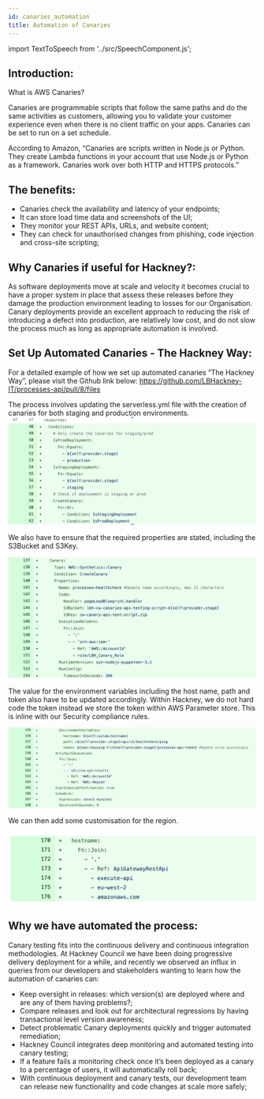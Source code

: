 ```yaml
---
id: canaries_automation
title: Automation of Canaries
---
```

import TextToSpeech from '../src/SpeechComponent.js';

<TextToSpeech>

## Introduction:

What is AWS Canaries?

Canaries are programmable scripts that follow the same paths and do the same activities as customers, allowing you to validate your customer experience even when there is no client traffic on your apps. Canaries can be set to run on a set schedule.

According to Amazon,  “Canaries are scripts written in Node.js or Python. They create Lambda functions in your account that use Node.js or Python as a framework. Canaries work over both HTTP and HTTPS protocols.”
## The benefits:

- Canaries check the availability and latency of your endpoints; 
- It can store load time data and screenshots of the UI;
- They monitor your REST APIs, URLs, and website content;
- They can check for unauthorised changes from phishing, code injection and cross-site scripting;
## Why Canaries if useful for Hackney?:

As software deployments move at scale and velocity it becomes crucial to have a proper system in place that assess these releases before they damage the production environment leading to losses for our Organisation. Canary deployments provide an excellent approach to reducing the risk of introducing a defect into production, are relatively low cost, and do not slow the process much as long as appropriate automation is involved.
## Set Up Automated Canaries - The Hackney Way:

For a detailed example of how we set up automated canaries “The Hackney Way”, please visit the Github link below:
https://github.com/LBHackney-IT/processes-api/pull/8/files

The process involves updating the serverless.yml file with the creation of canaries for both staging and production environments.
 ![Pic](./doc-images/canaries1.png)

 We also have to ensure that the required properties are stated, including the S3Bucket and S3Key.

 ![Pic](./doc-images/canaries2.png)

 The value for the environment variables including the host name, path and token also have to be updated accordingly. Within Hackney, we do not hard code the token instead we store the token within AWS Parameter store. This is inline with our Security compliance rules.  

![Pic](./doc-images/canaries3.png)

We can then add some customisation for the region.

![Pic](./doc-images/canaries4.png)
## Why we have automated the process:

Canary testing fits into the continuous delivery and continuous integration methodologies.  At Hackney Council we have been doing progressive delivery deployment for a while, and recently we observed an influx in queries from our developers and stakeholders wanting to learn how the automation of canaries can:
- Keep oversight in releases: which version(s) are deployed where and are any of them having problems?;
- Compare releases and look out for architectural regressions by having transactional level version awareness;
- Detect problematic Canary deployments quickly and trigger automated remediation;
- Hackney Council integrates deep monitoring and automated testing into canary testing;
- If a feature fails a monitoring check once it’s been deployed as a canary to a percentage of users, it will automatically roll back;
- With continuous deployment and canary tests, our development team can release new functionality and code changes at scale more safely;

</TextToSpeech>